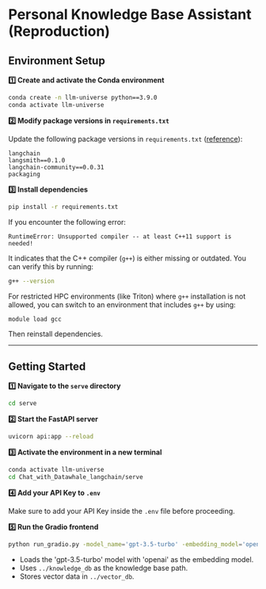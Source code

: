 # Personal Knowledge Base Assistant (Reproduction)

## **Environment Setup**

**1️⃣ Create and activate the Conda environment**

```bash
conda create -n llm-universe python==3.9.0
conda activate llm-universe
```


**2️⃣ Modify package versions in `requirements.txt`**

Update the following package versions in `requirements.txt` ([reference](https://zhuanlan.zhihu.com/p/694891334)):
```
langchain
langsmith==0.1.0
langchain-community==0.0.31
packaging
```


**3️⃣ Install dependencies**

```bash
pip install -r requirements.txt
```

If you encounter the following error:
```
RuntimeError: Unsupported compiler -- at least C++11 support is needed!
```
It indicates that the C++ compiler (`g++`) is either missing or outdated. You can verify this by running:
```bash
g++ --version
```

For restricted HPC environments (like Triton) where `g++` installation is not allowed, you can switch to an environment that includes `g++` by using:
```bash
module load gcc
```

Then reinstall dependencies.


---

## **Getting Started**

**1️⃣ Navigate to the `serve` directory**

```bash
cd serve
```


**2️⃣ Start the FastAPI server**

```bash
uvicorn api:app --reload
```


**3️⃣ Activate the environment in a new terminal**

```bash
conda activate llm-universe
cd Chat_with_Datawhale_langchain/serve
```


**4️⃣ Add your API Key to `.env`**

Make sure to add your API Key inside the `.env` file before proceeding.


**5️⃣ Run the Gradio frontend**
```bash
python run_gradio.py -model_name='gpt-3.5-turbo' -embedding_model='openai' -db_path='../knowledge_db' -persist_path='../vector_db'
```

- Loads the 'gpt-3.5-turbo' model with 'openai' as the embedding model.
- Uses `../knowledge_db` as the knowledge base path.
- Stores vector data in `../vector_db`.